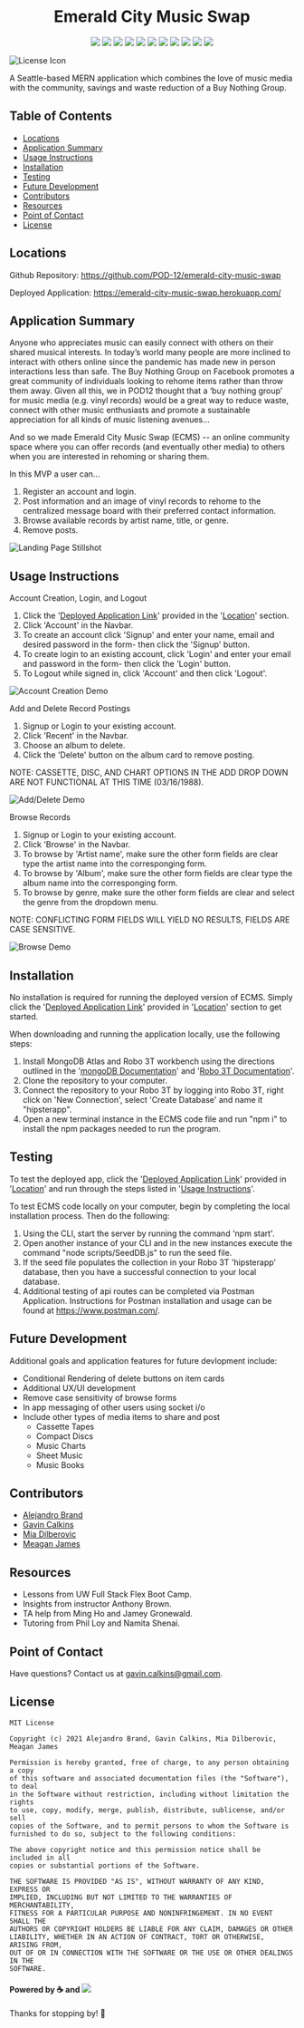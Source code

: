<h1 align="center">Emerald City Music Swap</h1>
<p align="center">
    <!-- <img src="https://img.shields.io/github/repo-size/merikettapearl212/emerald_city_music_swap?style=for-the-badge"/> -->
    <img src="https://img.shields.io/badge/JavaScript-F7DF1E?style=for-the-badge&logo=javascript&logoColor=black" />
    <img src="https://img.shields.io/badge/Node.js-43853D?style=for-the-badge&logo=node.js&logoColor=white"/>
    <img src="https://img.shields.io/badge/Bootstrap-563D7C?style=for-the-badge&logo=bootstrap&logoColor=white/" />
    <img src="https://img.shields.io/badge/React-20232A?style=for-the-badge&logo=react&logoColor=61DAFB" />
    <img src="https://img.shields.io/badge/MongoDB-4EA94B?style=for-the-badge&logo=mongodb&logoColor=white" />
    <img src="https://img.shields.io/badge/npm-CB3837?style=for-the-badge&logo=npm&logoColor=white" />
    <img src="https://img.shields.io/badge/Slack-4A154B?style=for-the-badge&logo=slack&logoColor=white" />
    <img src="https://img.shields.io/badge/Heroku-430098?style=for-the-badge&logo=heroku&logoColor=white" />
    <img src="https://img.shields.io/badge/Express-404D59?style=for-the-badge&logo=express&logoColor=white" />
    <img src="https://img.shields.io/badge/Visual_Studio_Code-0078D4?style=for-the-badge&logo=visual%20studio%20code&logoColor=white" />
    <img src="https://img.shields.io/badge/Stack_Overflow-FE7A16?style=for-the-badge&logo=stack-overflow&logoColor=white" />
</p>

![License Icon](https://img.shields.io/badge/license-MIT-informational.svg)

A Seattle-based MERN application which combines the love of music media with the community, savings and waste reduction of a Buy Nothing Group. 

## Table of Contents

- [Locations](#locations)
- [Application Summary](#application-summary)
- [Usage Instructions](#usage-instructions)
- [Installation](#installation)
- [Testing](#testing)
- [Future Development](#future-development)
- [Contributors](#contributors)
- [Resources](#resources)
- [Point of Contact](#point-of-contact)
- [License](#license)

## Locations

Github Repository: https://github.com/POD-12/emerald-city-music-swap

Deployed Application: https://emerald-city-music-swap.herokuapp.com/

## Application Summary

Anyone who appreciates music can easily connect with others on their shared musical interests. In today’s world many people are more inclined to interact with others online since the pandemic has made new in person interactions less than safe. The Buy Nothing Group on Facebook promotes a great community of individuals looking to rehome items rather than throw them away. Given all this, we in POD12 thought that a ‘buy nothing group’ for music media (e.g. vinyl records) would be a great way to reduce waste, connect with other music enthusiasts and promote a sustainable appreciation for all kinds of music listening avenues… 

And so we made Emerald City Music Swap (ECMS) -- an online community space where you can offer records (and eventually other media) to others when you are interested in rehoming or sharing them.

In this MVP a user can... 
1. Register an account and login.
2. Post information and an image of vinyl records to rehome to the centralized message board with their preferred contact information.
3. Browse available records by artist name, title, or genre.
4. Remove posts.

![Landing Page Stillshot]()

## Usage Instructions

Account Creation, Login, and Logout

1. Click the '[Deployed Application Link](https://emerald-city-music-swap.herokuapp.com/)' provided in the '[Location](#location)' section.
2. Click 'Account' in the Navbar.
3. To create an account click 'Signup' and enter your name, email and desired password in the form- then click the 'Signup' button.
4. To create login to an existing account, click 'Login' and enter your email and password in the form- then click the 'Login' button.
5. To Logout while signed in, click 'Account' and then click 'Logout'.

![Account Creation Demo]()

Add and Delete Record Postings

1. Signup or Login to your existing account.
2. Click 'Recent' in the Navbar.
3. Choose an album to delete.
4. Click the 'Delete' button on the album card to remove posting.

NOTE: CASSETTE, DISC, AND CHART OPTIONS IN THE ADD DROP DOWN ARE NOT FUNCTIONAL AT THIS TIME (03/16/1988).

![Add/Delete Demo]()

Browse Records

1. Signup or Login to your existing account.
2. Click 'Browse' in the Navbar.
3. To browse by 'Artist name', make sure the other form fields are clear type the artist name into the corresponging form.
3. To browse by 'Album', make sure the other form fields are clear type the album name into the corresponging form.
4. To browse by genre, make sure the other form fields are clear and select the genre from the dropdown menu.

NOTE: CONFLICTING FORM FIELDS WILL YIELD NO RESULTS, FIELDS ARE CASE SENSITIVE.

![Browse Demo]()

## Installation

No installation is required for running the deployed version of ECMS. Simply click the '[Deployed Application Link](https://emerald-city-music-swap.herokuapp.com/)' provided in '[Location](#location)' section to get started.

When downloading and running the application locally, use the following steps:

1. Install MongoDB Atlas and Robo 3T workbench using the directions outlined in the '[mongoDB Documentation](https://docs.mongodb.com/manual/installation/)' and '[Robo 3T Documentation](https://robomongo.org/)'.
2. Clone the repository to your computer.
3. Connect the repository to your Robo 3T by logging into Robo 3T, right click on 'New Connection', select 'Create Database' and name it "hipsterapp".
4. Open a new terminal instance in the ECMS code file and run "npm i" to install the npm packages needed to run the program.

## Testing
To test the deployed app, click the '[Deployed Application Link](https://emerald-city-music-swap.herokuapp.com/)' provided in '[Location](#location)' and run through the steps listed in '[Usage Instructions](#usage-instructions)'.

To test ECMS code locally on your computer, begin by completing the local installation process. Then do the following: 
1. Using the CLI, start the server by running the command 'npm start'.
2. Open another instance of your CLI and in the new instances execute the command "node scripts/SeedDB.js" to run the seed file.
3. If the seed file populates the collection in your Robo 3T 'hipsterapp' database, then you have a successful connection to your local database.
4. Additional testing of api routes can be completed via Postman Application. Instructions for Postman installation and usage can be found at https://www.postman.com/.

## Future Development

Additional goals and application features for future devlopment include:
- Conditional Rendering of delete buttons on item cards
- Additional UX/UI development
- Remove case sensitivity of browse forms
- In app messaging of other users using socket i/o
- Include other types of media items to share and post
    - Cassette Tapes
    - Compact Discs
    - Music Charts
    - Sheet Music
    - Music Books

## Contributors

- [Alejandro Brand](https://github.com/alejo-brand)
- [Gavin Calkins](https://github.com/Gavin867)
- [Mia Dilberovic](https://github.com/Dilberovicka31)
- [Meagan James](https://github.com/merikettapearl212)

## Resources

- Lessons from UW Full Stack Flex Boot Camp.
- Insights from instructor Anthony Brown.
- TA help from Ming Ho and Jamey Gronewald.
- Tutoring from Phil Loy and Namita Shenai.

## Point of Contact
<!-- possibly set it up for group email -->
Have questions? Contact us at [gavin.calkins@gmail.com](mailto:gavin.calkins@gmail.com?subject=Hi%20Gavin!%20I%20have%20a%20question%20about%20Emerald%20City%20Music%20Swap!).

## License

    MIT License
    
    Copyright (c) 2021 Alejandro Brand, Gavin Calkins, Mia Dilberovic, Meagan James

    Permission is hereby granted, free of charge, to any person obtaining a copy
    of this software and associated documentation files (the "Software"), to deal
    in the Software without restriction, including without limitation the rights
    to use, copy, modify, merge, publish, distribute, sublicense, and/or sell
    copies of the Software, and to permit persons to whom the Software is
    furnished to do so, subject to the following conditions:
    
    The above copyright notice and this permission notice shall be included in all
    copies or substantial portions of the Software.
    
    THE SOFTWARE IS PROVIDED "AS IS", WITHOUT WARRANTY OF ANY KIND, EXPRESS OR
    IMPLIED, INCLUDING BUT NOT LIMITED TO THE WARRANTIES OF MERCHANTABILITY,
    FITNESS FOR A PARTICULAR PURPOSE AND NONINFRINGEMENT. IN NO EVENT SHALL THE
    AUTHORS OR COPYRIGHT HOLDERS BE LIABLE FOR ANY CLAIM, DAMAGES OR OTHER
    LIABILITY, WHETHER IN AN ACTION OF CONTRACT, TORT OR OTHERWISE, ARISING FROM,
    OUT OF OR IN CONNECTION WITH THE SOFTWARE OR THE USE OR OTHER DEALINGS IN THE
    SOFTWARE.


#### Powered by :coffee: and <img src="https://img.shields.io/badge/Spotify-1ED760?&style=for-the-badge&logo=spotify&logoColor=white"/> 
Thanks for stopping by! :vulcan_salute:
